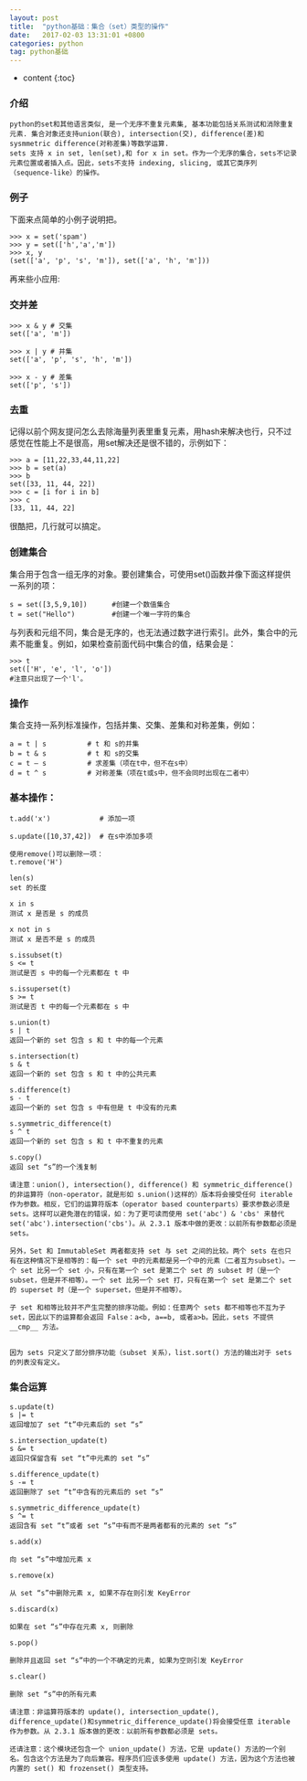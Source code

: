 ```yaml
---
layout: post
title:  "python基础：集合（set）类型的操作"
date:   2017-02-03 13:31:01 +0800
categories: python
tag: python基础
---
```


* content
{:toc}


### 介绍
	python的set和其他语言类似, 是一个无序不重复元素集, 基本功能包括关系测试和消除重复元素. 集合对象还支持union(联合), intersection(交), difference(差)和sysmmetric difference(对称差集)等数学运算.
	sets 支持 x in set, len(set),和 for x in set。作为一个无序的集合，sets不记录元素位置或者插入点。因此，sets不支持 indexing, slicing, 或其它类序列（sequence-like）的操作。

### 例子
下面来点简单的小例子说明把。
```
>>> x = set('spam')
>>> y = set(['h','a','m'])
>>> x, y
(set(['a', 'p', 's', 'm']), set(['a', 'h', 'm']))
```
再来些小应用:
### 交并差
```
>>> x & y # 交集
set(['a', 'm'])

>>> x | y # 并集
set(['a', 'p', 's', 'h', 'm'])

>>> x - y # 差集
set(['p', 's'])
```
### 去重
记得以前个网友提问怎么去除海量列表里重复元素，用hash来解决也行，只不过感觉在性能上不是很高，用set解决还是很不错的，示例如下：
```
>>> a = [11,22,33,44,11,22]
>>> b = set(a)
>>> b
set([33, 11, 44, 22])
>>> c = [i for i in b]
>>> c
[33, 11, 44, 22]
```
很酷把，几行就可以搞定。


### 创建集合  
集合用于包含一组无序的对象。要创建集合，可使用set()函数并像下面这样提供一系列的项：
```
s = set([3,5,9,10])      #创建一个数值集合
t = set("Hello")         #创建一个唯一字符的集合
```
与列表和元组不同，集合是无序的，也无法通过数字进行索引。此外，集合中的元素不能重复。例如，如果检查前面代码中t集合的值，结果会是：
```
>>> t
set(['H', 'e', 'l', 'o'])
#注意只出现了一个'l'。
```
### 操作
集合支持一系列标准操作，包括并集、交集、差集和对称差集，例如：
```
a = t | s          # t 和 s的并集
b = t & s          # t 和 s的交集
c = t – s          # 求差集（项在t中，但不在s中）
d = t ^ s          # 对称差集（项在t或s中，但不会同时出现在二者中）
```
### 基本操作：
```
t.add('x')            # 添加一项

s.update([10,37,42])  # 在s中添加多项

使用remove()可以删除一项：
t.remove('H')

len(s)
set 的长度

x in s
测试 x 是否是 s 的成员

x not in s
测试 x 是否不是 s 的成员

s.issubset(t)
s <= t
测试是否 s 中的每一个元素都在 t 中

s.issuperset(t)
s >= t
测试是否 t 中的每一个元素都在 s 中

s.union(t)
s | t
返回一个新的 set 包含 s 和 t 中的每一个元素

s.intersection(t)
s & t
返回一个新的 set 包含 s 和 t 中的公共元素

s.difference(t)
s - t
返回一个新的 set 包含 s 中有但是 t 中没有的元素

s.symmetric_difference(t)
s ^ t
返回一个新的 set 包含 s 和 t 中不重复的元素

s.copy()
返回 set “s”的一个浅复制

```

	请注意：union(), intersection(), difference() 和 symmetric_difference() 的非运算符（non-operator，就是形如 s.union()这样的）版本将会接受任何 iterable 作为参数。相反，它们的运算符版本（operator based counterparts）要求参数必须是 sets。这样可以避免潜在的错误，如：为了更可读而使用 set('abc') & 'cbs' 来替代 set('abc').intersection('cbs')。从 2.3.1 版本中做的更改：以前所有参数都必须是 sets。

	另外，Set 和 ImmutableSet 两者都支持 set 与 set 之间的比较。两个 sets 在也只有在这种情况下是相等的：每一个 set 中的元素都是另一个中的元素（二者互为subset）。一个 set 比另一个 set 小，只有在第一个 set 是第二个 set 的 subset 时（是一个 subset，但是并不相等）。一个 set 比另一个 set 打，只有在第一个 set 是第二个 set 的 superset 时（是一个 superset，但是并不相等）。

	子 set 和相等比较并不产生完整的排序功能。例如：任意两个 sets 都不相等也不互为子 set，因此以下的运算都会返回 False：a<b, a==b, 或者a>b。因此，sets 不提供 __cmp__ 方法。


	因为 sets 只定义了部分排序功能（subset 关系），list.sort() 方法的输出对于 sets 的列表没有定义。

### 集合运算

```
s.update(t)
s |= t
返回增加了 set “t”中元素后的 set “s”

s.intersection_update(t)
s &= t
返回只保留含有 set “t”中元素的 set “s”

s.difference_update(t)
s -= t
返回删除了 set “t”中含有的元素后的 set “s”

s.symmetric_difference_update(t)
s ^= t
返回含有 set “t”或者 set “s”中有而不是两者都有的元素的 set “s”

s.add(x)

向 set “s”中增加元素 x

s.remove(x)

从 set “s”中删除元素 x, 如果不存在则引发 KeyError

s.discard(x)

如果在 set “s”中存在元素 x, 则删除

s.pop()

删除并且返回 set “s”中的一个不确定的元素, 如果为空则引发 KeyError

s.clear()

删除 set “s”中的所有元素
```

	请注意：非运算符版本的 update(), intersection_update(), difference_update()和symmetric_difference_update()将会接受任意 iterable 作为参数。从 2.3.1 版本做的更改：以前所有参数都必须是 sets。

	还请注意：这个模块还包含一个 union_update() 方法，它是 update() 方法的一个别名。包含这个方法是为了向后兼容。程序员们应该多使用 update() 方法，因为这个方法也被内置的 set() 和 frozenset() 类型支持。
